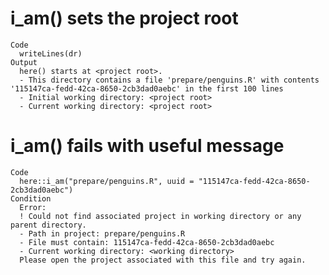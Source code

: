 # i_am() sets the project root

    Code
      writeLines(dr)
    Output
      here() starts at <project root>.
      - This directory contains a file 'prepare/penguins.R' with contents '115147ca-fedd-42ca-8650-2cb3dad0aebc' in the first 100 lines
      - Initial working directory: <project root>
      - Current working directory: <project root>

# i_am() fails with useful message

    Code
      here::i_am("prepare/penguins.R", uuid = "115147ca-fedd-42ca-8650-2cb3dad0aebc")
    Condition
      Error:
      ! Could not find associated project in working directory or any parent directory.
      - Path in project: prepare/penguins.R
      - File must contain: 115147ca-fedd-42ca-8650-2cb3dad0aebc
      - Current working directory: <working directory>
      Please open the project associated with this file and try again.

